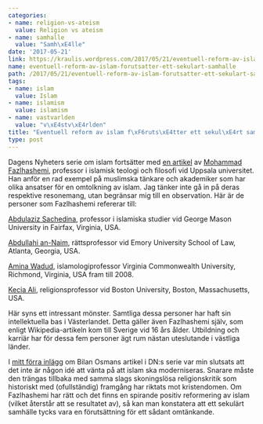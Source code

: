 ```yaml
---
categories:
- name: religion-vs-ateism
  value: Religion vs ateism
- name: samhalle
  value: "Samh\xE4lle"
date: '2017-05-21'
link: https://kraulis.wordpress.com/2017/05/21/eventuell-reform-av-islam-forutsatter-ett-sekulart-samhalle/
name: eventuell-reform-av-islam-forutsatter-ett-sekulart-samhalle
path: /2017/05/21/eventuell-reform-av-islam-forutsatter-ett-sekulart-samhalle/
tags:
- name: islam
  value: Islam
- name: islamism
  value: islamism
- name: vastvarlden
  value: "v\xE4stv\xE4rlden"
title: "Eventuell reform av islam f\xF6ruts\xE4tter ett sekul\xE4rt samh\xE4lle"
type: post
---
```

Dagens Nyheters serie om islam fortsätter med [en artikel](http://www.dn.se/kultur-noje/kulturdebatt/mohammad-fazlhashemi-kampen-om-islam-blossar-ofta-upp-i-orostider/) av [Mohammad Fazlhashemi](https://sv.wikipedia.org/wiki/Mohammad_Fazlhashemi), professor i islamisk teologi och filosofi vid Uppsala universitet. Han anför en rad exempel på muslimska tänkare och akademiker som har olika ansatser för en omtolkning av islam. Jag tänker inte gå in på deras respektive resonemang, utan begränsar mig till en observation. Här är de personer som Fazlhashemi refererar till:

[Abdulaziz Sachedina](https://en.wikipedia.org/wiki/Abdulaziz_Sachedina), professor i islamiska studier vid George Mason University in Fairfax, Virginia, USA.

[Abdullahi an-Naim](https://en.wikipedia.org/wiki/Abdullahi_Ahmed_An-Na%27im), rättsprofessor vid Emory University School of Law, Atlanta, Georgia, USA.

[Amina Wadud](https://en.wikipedia.org/wiki/Amina_Wadud), islamologiprofessor Virginia Commonwealth University, Richmond, Virginia, USA fram till 2008.

[Kecia Ali](https://en.wikipedia.org/wiki/Kecia_Ali), religionsprofessor vid Boston University, Boston, Massachusetts, USA.

Här syns ett intressant mönster. Samtliga dessa personer har haft sin intellektuella bas i Västerlandet. Detta gäller även Fazlhashemi själv, som enligt Wikipedia-artikeln kom till Sverige vid 16 års ålder. Utbildning och karriär har för dessa fem personer ägt rum nästan uteslutande i västliga länder.

I [mitt förra inlägg](/2017/05/18/bilan-osmans-enogda-argument-om-islam/) om Bilan Osmans artikel i DN:s serie var min slutsats att det inte är någon idé att vänta på att islam ska moderniseras. Snarare måste den trängas tillbaka med samma slags skoningslösa religionskritik som historiskt med (ofullständig) framgång har riktats mot kristendomen. Om Fazlhashemi har rätt och det finns en spirande positiv reformering av islam (vilket återstår att se resultatet av), så kan man konstatera att ett sekulärt samhälle tycks vara en förutsättning för ett sådant omtänkande.

